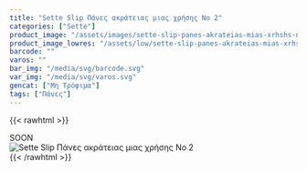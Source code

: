 ```yaml
---
title: "Sette Slip Πάνες ακράτειας μιας χρήσης No 2"
categories: ["Sette"]
product_image: "/assets/images/sette-slip-panes-akrateias-mias-xrhshs-no-2.jpg"
product_image_lowres: "/assets/low/sette-slip-panes-akrateias-mias-xrhshs-no-2.jpg"
barcode: ""
varos: ""
bar_img: "/media/svg/barcode.svg"
var_img: "/media/svg/varos.svg"
gencat: ["Μη Τρόφιμα"]
tags: ["Πάνες"]
---
```

{{< rawhtml >}}

<div class="sload436"><div class="product">SOON<br><div class="pimg"><img alt="Sette Slip Πάνες ακράτειας μιας χρήσης No 2" title="Sette Slip Πάνες ακράτειας μιας χρήσης No 2" src="/assets/images/sette-slip-panes-akrateias-mias-xrhshs-no-2.jpg"></div></div></div>
{{< /rawhtml >}}


